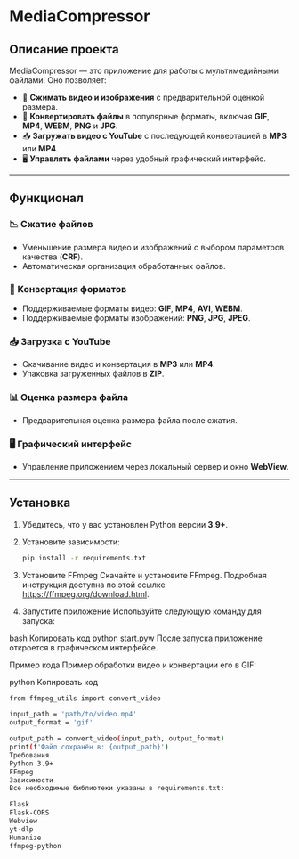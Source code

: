 # **MediaCompressor**

## **Описание проекта**
MediaCompressor — это приложение для работы с мультимедийными файлами. Оно позволяет:

- 🎥 **Сжимать видео и изображения** с предварительной оценкой размера.
- 🔄 **Конвертировать файлы** в популярные форматы, включая **GIF**, **MP4**, **WEBM**, **PNG** и **JPG**.
- 📥 **Загружать видео с YouTube** с последующей конвертацией в **MP3** или **MP4**.
- 🖥️ **Управлять файлами** через удобный графический интерфейс.

---

## **Функционал**
### 📉 Сжатие файлов
- Уменьшение размера видео и изображений с выбором параметров качества (**CRF**).
- Автоматическая организация обработанных файлов.

### 🔄 Конвертация форматов
- Поддерживаемые форматы видео: **GIF**, **MP4**, **AVI**, **WEBM**.
- Поддерживаемые форматы изображений: **PNG**, **JPG**, **JPEG**.

### 📥 Загрузка с YouTube
- Скачивание видео и конвертация в **MP3** или **MP4**.
- Упаковка загруженных файлов в **ZIP**.

### 📊 Оценка размера файла
- Предварительная оценка размера файла после сжатия.

### 🖥️ Графический интерфейс
- Управление приложением через локальный сервер и окно **WebView**.

---

## **Установка**
1. Убедитесь, что у вас установлен Python версии **3.9+**.
2. Установите зависимости:
   ```bash
   pip install -r requirements.txt

3. Установите FFmpeg
Скачайте и установите FFmpeg. Подробная инструкция доступна по этой ссылке https://ffmpeg.org/download.html.

4. Запустите приложение
Используйте следующую команду для запуска:

bash
Копировать код
python start.pyw
После запуска приложение откроется в графическом интерфейсе.

Пример кода
Пример обработки видео и конвертации его в GIF:

python
Копировать код

  ```bash
from ffmpeg_utils import convert_video

input_path = 'path/to/video.mp4'
output_format = 'gif'

output_path = convert_video(input_path, output_format)
print(f'Файл сохранён в: {output_path}')
Требования
Python 3.9+
FFmpeg
Зависимости
Все необходимые библиотеки указаны в requirements.txt:

Flask
Flask-CORS
Webview
yt-dlp
Humanize
ffmpeg-python
